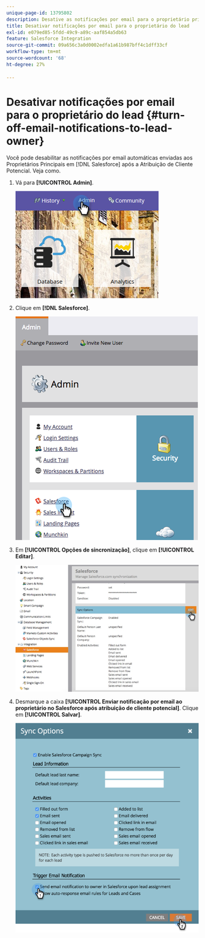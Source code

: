 ```yaml
---
unique-page-id: 13795802
description: Desative as notificações por email para o proprietário principal - Documentação do Marketo - Documentação do produto
title: Desativar notificações por email para o proprietário do lead
exl-id: e079ed85-5fdd-49c9-a89c-aaf854a5db63
feature: Salesforce Integration
source-git-commit: 09a656c3a0d0002edfa1a61b987bff4c1dff33cf
workflow-type: tm+mt
source-wordcount: '68'
ht-degree: 27%

---
```


# Desativar notificações por email para o proprietário do lead {#turn-off-email-notifications-to-lead-owner}

Você pode desabilitar as notificações por email automáticas enviadas aos Proprietários Principais em [!DNL Salesforce] após a Atribuição de Cliente Potencial. Veja como.

1. Vá para **[!UICONTROL Admin]**.

   ![](assets/admin-1.png)

1. Clique em **[!DNL Salesforce]**.

   ![](assets/adminsalesforce.png)

1. Em **[!UICONTROL Opções de sincronização]**, clique em **[!UICONTROL Editar]**.

   ![](assets/salesforcesummary2.jpg)

1. Desmarque a caixa **[!UICONTROL Enviar notificação por email ao proprietário no Salesforce após atribuição de cliente potencial]**. Clique em **[!UICONTROL Salvar]**.

   ![](assets/new-screen.png)
